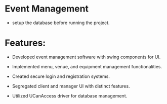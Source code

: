 # Event Management

* setup the database before running the project.

# Features:
  
* Developed event management software with swing components for UI.

* Implemented menu, venue, and equipment management functionalities.

* Created secure login and registration systems.

* Segregated client and manager UI with distinct features.

* Utilized UCanAccess driver for database management.
